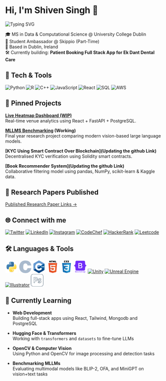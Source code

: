 # Hi, I'm Shiven Singh 👋

<img align="left" src="https://readme-typing-svg.demolab.com?font=Fira+Code&size=24&duration=3000&pause=1000&color=3DC7A4&width=500&lines=Looking+for+work+in+Data+Science;Working+on+MLLM's;Love+Coding+%26+Problem+Solving" alt="Typing SVG" />

<br clear="left">

🎓 MS in Data & Computational Science @ University College Dublin  
💼 Student Ambassador @ Skippio (Part-Time)  
📍 Based in Dublin, Ireland  
🛠️ Currently building: **Patient Booking Full Stack App for Ek Dant Dental Care**

## 🚀 Tech & Tools


![Python](https://img.shields.io/badge/-Python-333?logo=python&logoColor=white)
![R](https://img.shields.io/badge/-R-276DC3?logo=r&logoColor=white)
![C++](https://img.shields.io/badge/-C++-00599C?logo=cplusplus&logoColor=white)
![JavaScript](https://img.shields.io/badge/-JavaScript-F7DF1E?logo=javascript&logoColor=black)
![React](https://img.shields.io/badge/-React-20232A?logo=react)
![SQL](https://img.shields.io/badge/-SQL-4479A1?logo=mysql&logoColor=white)
![AWS](https://img.shields.io/badge/-AWS-FF9900?logo=amazonaws&logoColor=white)

## 📌 Pinned Projects


**[Live Heatmap Dashboard (WIP)](https://github.com/gitshiven/b2b-dashboard.git)**  
Real-time venue analytics using React + FastAPI + PostgreSQL.

**[MLLMS Benchmarking](https://github.com/nikunjdrolia/MLLMS_Vision) (Working)**  
Final year research project comparing modern vision-based large language models.

**[KYC Using Smart Contract Over Blockchain](Updating the github Link)**  
Decentralised KYC verification using Solidity smart contracts.

**[Book Recommender System](Updating the github Link)**  
Collaborative filtering model using pandas, NumPy, scikit-learn & Kaggle data.

## 📄 Research Papers Published


[Published Research Paper Links →](https://github.com/gitshiven/Published-Research-Paper-Links)

## 🌐 Connect with me

<p align="left">
  <a href="https://twitter.com/amshiven" target="_blank"><img src="https://raw.githubusercontent.com/rahuldkjain/github-profile-readme-generator/master/src/images/icons/Social/twitter.svg" alt="Twitter" width="30" /></a>
  <a href="https://linkedin.com/in/shivensingh1000" target="_blank"><img src="https://raw.githubusercontent.com/rahuldkjain/github-profile-readme-generator/master/src/images/icons/Social/linked-in-alt.svg" alt="LinkedIn" width="30" /></a>
  <a href="https://instagram.com/shivexn_" target="_blank"><img src="https://raw.githubusercontent.com/rahuldkjain/github-profile-readme-generator/master/src/images/icons/Social/instagram.svg" alt="Instagram" width="30" /></a>
  <a href="https://www.codechef.com/users/shiven_3o" target="_blank"><img src="https://cdn.jsdelivr.net/npm/simple-icons@3.1.0/icons/codechef.svg" alt="CodeChef" width="30" /></a>
  <a href="https://www.hackerrank.com/ss_shiven44" target="_blank"><img src="https://raw.githubusercontent.com/rahuldkjain/github-profile-readme-generator/master/src/images/icons/Social/hackerrank.svg" alt="HackerRank" width="30" /></a>
  <a href="https://www.leetcode.com/shivensing" target="_blank"><img src="https://raw.githubusercontent.com/rahuldkjain/github-profile-readme-generator/master/src/images/icons/Social/leet-code.svg" alt="Leetcode" width="30" /></a>
</p>

## 🛠 Languages & Tools


<p align="left">
  <a href="https://www.python.org" target="_blank"><img src="https://raw.githubusercontent.com/devicons/devicon/master/icons/python/python-original.svg" alt="Python" width="40" /></a>
  <a href="https://www.cprogramming.com/" target="_blank"><img src="https://raw.githubusercontent.com/devicons/devicon/master/icons/c/c-original.svg" alt="C" width="40" /></a>
  <a href="https://www.w3schools.com/cpp/" target="_blank"><img src="https://raw.githubusercontent.com/devicons/devicon/master/icons/cplusplus/cplusplus-original.svg" alt="C++" width="40" /></a>
  <a href="https://www.w3.org/html/" target="_blank"><img src="https://raw.githubusercontent.com/devicons/devicon/master/icons/html5/html5-original-wordmark.svg" alt="HTML5" width="40" /></a>
  <a href="https://www.w3schools.com/css/" target="_blank"><img src="https://raw.githubusercontent.com/devicons/devicon/master/icons/css3/css3-original-wordmark.svg" alt="CSS3" width="40" /></a>
  <a href="https://getbootstrap.com" target="_blank"><img src="https://raw.githubusercontent.com/devicons/devicon/master/icons/bootstrap/bootstrap-plain-wordmark.svg" alt="Bootstrap" width="40" /></a>
  <a href="https://unity.com/" target="_blank"><img src="https://www.vectorlogo.zone/logos/unity3d/unity3d-icon.svg" alt="Unity" width="40" /></a>
  <a href="https://unrealengine.com/" target="_blank"><img src="https://raw.githubusercontent.com/kenangundogan/fontisto/036b7eca71aab1bef8e6a0518f7329f13ed62f6b/icons/svg/brand/unreal-engine.svg" alt="Unreal Engine" width="40" /></a>
  <a href="https://www.adobe.com/in/products/illustrator.html" target="_blank"><img src="https://www.vectorlogo.zone/logos/adobe_illustrator/adobe_illustrator-icon.svg" alt="Illustrator" width="40" /></a>
  <a href="https://www.photoshop.com/en" target="_blank"><img src="https://raw.githubusercontent.com/devicons/devicon/master/icons/photoshop/photoshop-line.svg" alt="Photoshop" width="40" /></a>
</p>

## 🧠 Currently Learning

- **Web Development**  
  Building full-stack apps using React, Tailwind, Mongodb and PostgreSQL  

- **Hugging Face & Transformers**  
  Working with `transformers` and `datasets` to fine-tune LLMs 

- **OpenCV & Computer Vision**  
  Using Python and OpenCV for image processing and detection tasks 

- **Benchmarking MLLMs**  
  Evaluating multimodal models like BLIP-2, OFA, and MiniGPT on vision+text tasks  


